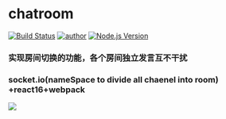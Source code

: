 # chatroom

[![Build Status](https://travis-ci.org/yinxin630/fiora.svg?branch=master)](https://peng.pipk.top)
[![author](https://img.shields.io/badge/author-%E7%A2%8E%E7%A2%8E%E9%85%B1-blue.svg)](http://pengliheng.github.io/dist)
[![Node.js Version](https://img.shields.io/badge/node.js-8.7.0-blue.svg)](http://nodejs.org/download)

### 实现房间切换的功能，各个房间独立发言互不干扰

### socket.io(nameSpace to divide all chaenel into room) +react16+webpack

![](https://i.loli.net/2017/10/04/59d488c469479.png)
